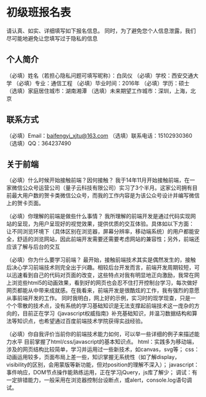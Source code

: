 # 初级班报名表

请认真、如实、详细填写如下报名信息。
同时，为了避免您个人信息泄露，我们尽可能地避免让您填写过于隐私的信息

## 个人简介

（必填）姓名（若担心隐私问题可填写昵称）：白凤仪
（必填）学校：西安交通大学
（必填）专业：通信工程
（必填）毕业时间：2016年
（必填）学历：硕士
（选填）家庭居住城市：湖南湘潭
（选填）未来期望工作城市：深圳，上海，北京

## 联系方式

（必填）Email：baifengyi_xjtu@163.com
（选填）联系电话：15102930360
（选填）QQ：364237490

## 关于前端

（必填）什么时候开始接触前端？因何接触？
       我于14年11月开始接触前端，在一家微信公众号运营公司（量子云科技有限公司）实习了3个半月。这家公司拥有目前最大用户数的贺卡类微信公众号，而我的工作内容是为该公众号设计并编写微信上的贺卡页面。

（必填）你理解的前端是做些什么事情？
      我所理解的前端开发是通过代码实现网站的呈现，为用户呈现好的视觉效果，提供优质的交互体验。具体如以下方面：
让不同浏览环境下（具体区别在浏览器，屏幕分辨率，移动端系统）的用户都能安全，舒适的浏览网站，因此前端开发需要还需要考虑网站的兼容性；另外，前端还应该了解与后台的交互

（必填）你为什么要学习前端？
     最开始，接触前端技术其实是偶然发生的，接触后决心学习前端技术则完全出于兴趣。相较后台开发而言，前端开发周期较短，可以迅速看到自己的代码对页面的改变，这些特点对我有明显地正向激励，我常在网上浏览些html5的动画效果，看到好的网页也会忍不住打开控制台学习，每次做好网页都能从中带来成就感。在我看来，前端开发是很酷炫的工作，我有强烈的意愿从事前端开发的工作。
    同时我明白，网上好的示例，实习时的现学现查，只是一个个零散的技术点，没有系统的学习基础知识是无法支撑起前端技术这一庞杂的方向的，目前正在学习《javascript权威指南》补充基础知识，并温习数据结构和算法等知识点，也希望通过百度前端技术学院获得实战经验。

（必填）你自我评价当前你的前端技术能力如何，可以举一些详细的例子来描述能力水平
   目前掌握了html/css/javascript的基本知识点。
     html：实践多为移动端，涉及的网页结构比较简单，学习并运用过一些新技术，如canvas，svg等；
     css：动画运用较多，页面布局上差一些，知识掌握无系统性（如了解display，visibility的区别，会用蒙版等新功能，但对position的理解不深入）； 
     javascript：事件响应，DOM节点操作能熟练运用，正在学习jQuery，js库了解少；
     调试：有一定排错能力，一般采用在浏览器控制台设断点，或alert，console.log语句调试。
